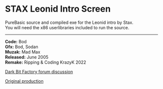# STAX Leonid Intro Screen


PureBasic source and compiled exe for the Leonid intro by Stax.  
You will need the x86 userlibraries included to run the source.

---

**Code:** Bod  
**Gfx:** Bod, Sodan  
**Muzak:** Mad Max  
**Released:** June 2005  
**Remake:** Ripping & Coding KrazyK 2022

[Dark Bit Factory forum discussion](https://www.dbfinteractive.com/forum/index.php?topic=6929.0)

[Original production](https://demozoo.org/productions/130111/)
